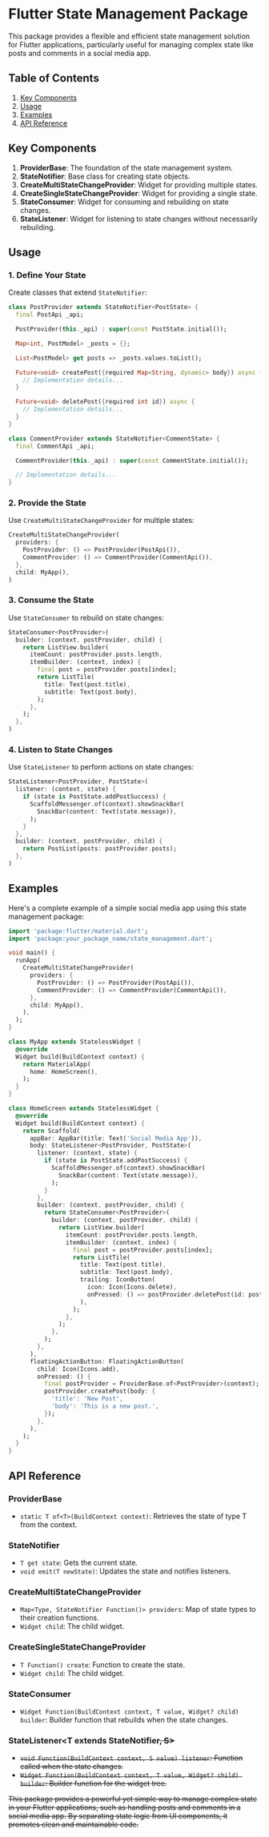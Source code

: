 # Flutter State Management Package

This package provides a flexible and efficient state management solution for Flutter applications, particularly useful for managing complex state like posts and comments in a social media app.

## Table of Contents

1. [Key Components](#key-components)
2. [Usage](#usage)
3. [Examples](#examples)
4. [API Reference](#api-reference)

## Key Components

1. **ProviderBase**: The foundation of the state management system.
2. **StateNotifier**: Base class for creating state objects.
3. **CreateMultiStateChangeProvider**: Widget for providing multiple states.
4. **CreateSingleStateChangeProvider**: Widget for providing a single state.
5. **StateConsumer**: Widget for consuming and rebuilding on state changes.
6. **StateListener**: Widget for listening to state changes without necessarily rebuilding.

## Usage

### 1. Define Your State

Create classes that extend `StateNotifier`:

```dart
class PostProvider extends StateNotifier<PostState> {
  final PostApi _api;

  PostProvider(this._api) : super(const PostState.initial());

  Map<int, PostModel> _posts = {};

  List<PostModel> get posts => _posts.values.toList();

  Future<void> createPost({required Map<String, dynamic> body}) async {
    // Implementation details...
  }

  Future<void> deletePost({required int id}) async {
    // Implementation details...
  }
}

class CommentProvider extends StateNotifier<CommentState> {
  final CommentApi _api;

  CommentProvider(this._api) : super(const CommentState.initial());

  // Implementation details...
}
```

### 2. Provide the State

Use `CreateMultiStateChangeProvider` for multiple states:

```dart
CreateMultiStateChangeProvider(
  providers: {
    PostProvider: () => PostProvider(PostApi()),
    CommentProvider: () => CommentProvider(CommentApi()),
  },
  child: MyApp(),
)
```

### 3. Consume the State

Use `StateConsumer` to rebuild on state changes:

```dart
StateConsumer<PostProvider>(
  builder: (context, postProvider, child) {
    return ListView.builder(
      itemCount: postProvider.posts.length,
      itemBuilder: (context, index) {
        final post = postProvider.posts[index];
        return ListTile(
          title: Text(post.title),
          subtitle: Text(post.body),
        );
      },
    );
  },
)
```

### 4. Listen to State Changes

Use `StateListener` to perform actions on state changes:

```dart
StateListener<PostProvider, PostState>(
  listener: (context, state) {
    if (state is PostState.addPostSuccess) {
      ScaffoldMessenger.of(context).showSnackBar(
        SnackBar(content: Text(state.message)),
      );
    }
  },
  builder: (context, postProvider, child) {
    return PostList(posts: postProvider.posts);
  },
)
```

## Examples

Here's a complete example of a simple social media app using this state management package:

```dart
import 'package:flutter/material.dart';
import 'package:your_package_name/state_management.dart';

void main() {
  runApp(
    CreateMultiStateChangeProvider(
      providers: {
        PostProvider: () => PostProvider(PostApi()),
        CommentProvider: () => CommentProvider(CommentApi()),
      },
      child: MyApp(),
    ),
  );
}

class MyApp extends StatelessWidget {
  @override
  Widget build(BuildContext context) {
    return MaterialApp(
      home: HomeScreen(),
    );
  }
}

class HomeScreen extends StatelessWidget {
  @override
  Widget build(BuildContext context) {
    return Scaffold(
      appBar: AppBar(title: Text('Social Media App')),
      body: StateListener<PostProvider, PostState>(
        listener: (context, state) {
          if (state is PostState.addPostSuccess) {
            ScaffoldMessenger.of(context).showSnackBar(
              SnackBar(content: Text(state.message)),
            );
          }
        },
        builder: (context, postProvider, child) {
          return StateConsumer<PostProvider>(
            builder: (context, postProvider, child) {
              return ListView.builder(
                itemCount: postProvider.posts.length,
                itemBuilder: (context, index) {
                  final post = postProvider.posts[index];
                  return ListTile(
                    title: Text(post.title),
                    subtitle: Text(post.body),
                    trailing: IconButton(
                      icon: Icon(Icons.delete),
                      onPressed: () => postProvider.deletePost(id: post.id!),
                    ),
                  );
                },
              );
            },
          );
        },
      ),
      floatingActionButton: FloatingActionButton(
        child: Icon(Icons.add),
        onPressed: () {
          final postProvider = ProviderBase.of<PostProvider>(context);
          postProvider.createPost(body: {
            'title': 'New Post',
            'body': 'This is a new post.',
          });
        },
      ),
    );
  }
}
```

## API Reference

### ProviderBase

- `static T of<T>(BuildContext context)`: Retrieves the state of type T from the context.

### StateNotifier<T>

- `T get state`: Gets the current state.
- `void emit(T newState)`: Updates the state and notifies listeners.

### CreateMultiStateChangeProvider

- `Map<Type, StateNotifier Function()> providers`: Map of state types to their creation functions.
- `Widget child`: The child widget.

### CreateSingleStateChangeProvider<T extends StateNotifier>

- `T Function() create`: Function to create the state.
- `Widget child`: The child widget.

### StateConsumer<T extends StateNotifier>

- `Widget Function(BuildContext context, T value, Widget? child) builder`: Builder function that rebuilds when the state changes.

### StateListener<T extends StateNotifier<S>, S>

- `void Function(BuildContext context, S value) listener`: Function called when the state changes.
- `Widget Function(BuildContext context, T value, Widget? child) builder`: Builder function for the widget tree.

This package provides a powerful yet simple way to manage complex state in your Flutter applications, such as handling posts and comments in a social media app. By separating state logic from UI components, it promotes clean and maintainable code.